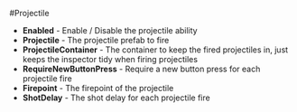 #Projectile

- **Enabled** - Enable / Disable the projectile ability
- **Projectile** - The projectile prefab to fire
- **ProjectileContainer** - The container to keep the fired projectiles in, just keeps the inspector tidy when firing projectiles
- **RequireNewButtonPress** - Require a new button press for each projectile fire
- **Firepoint** - The firepoint of the projectile
- **ShotDelay** - The shot delay for each projectile fire
